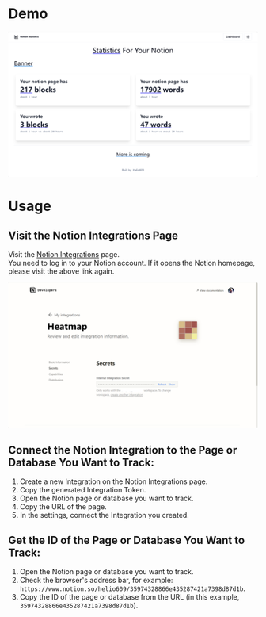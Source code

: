 # Demo

![Demo](https://github.com/Helio609/notion_statistics/blob/main/images/demo.png?raw=true)

# Usage

## Visit the Notion Integrations Page
Visit the [Notion Integrations](https://www.notion.so/my-integrations) page.  
You need to log in to your Notion account. If it opens the Notion homepage, please visit the above link again.

![Notion Integraion](https://github.com/Helio609/notion_statistics/blob/main/images/notion_integration.png?raw=true)

## Connect the Notion Integration to the Page or Database You Want to Track:
1. Create a new Integration on the Notion Integrations page.
2. Copy the generated Integration Token.
3. Open the Notion page or database you want to track.
4. Copy the URL of the page.
5. In the settings, connect the Integration you created.

## Get the ID of the Page or Database You Want to Track:
1. Open the Notion page or database you want to track.
2. Check the browser's address bar, for example: `https://www.notion.so/helio609/35974328866e435287421a7398d87d1b`.
3. Copy the ID of the page or database from the URL (in this example, `35974328866e435287421a7398d87d1b`).
